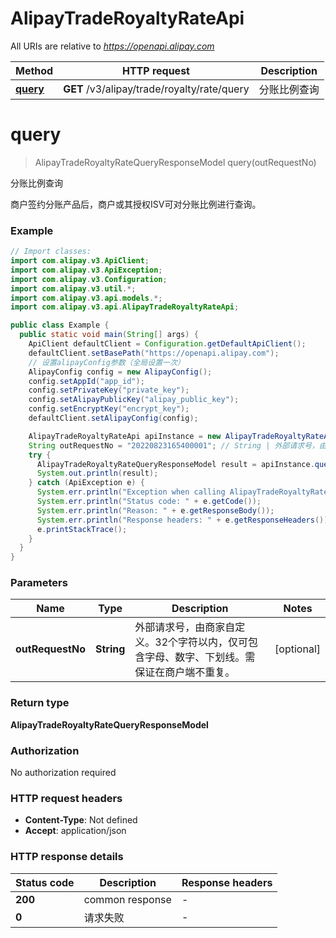 # AlipayTradeRoyaltyRateApi

All URIs are relative to *https://openapi.alipay.com*

| Method | HTTP request | Description |
|------------- | ------------- | -------------|
| [**query**](AlipayTradeRoyaltyRateApi.md#query) | **GET** /v3/alipay/trade/royalty/rate/query | 分账比例查询 |


<a name="query"></a>
# **query**
> AlipayTradeRoyaltyRateQueryResponseModel query(outRequestNo)

分账比例查询

商户签约分账产品后，商户或其授权ISV可对分账比例进行查询。

### Example
```java
// Import classes:
import com.alipay.v3.ApiClient;
import com.alipay.v3.ApiException;
import com.alipay.v3.Configuration;
import com.alipay.v3.util.*;
import com.alipay.v3.api.models.*;
import com.alipay.v3.api.AlipayTradeRoyaltyRateApi;

public class Example {
  public static void main(String[] args) {
    ApiClient defaultClient = Configuration.getDefaultApiClient();
    defaultClient.setBasePath("https://openapi.alipay.com");
    // 设置alipayConfig参数（全局设置一次）
    AlipayConfig config = new AlipayConfig();
    config.setAppId("app_id");
    config.setPrivateKey("private_key");
    config.setAlipayPublicKey("alipay_public_key");
    config.setEncryptKey("encrypt_key");
    defaultClient.setAlipayConfig(config);

    AlipayTradeRoyaltyRateApi apiInstance = new AlipayTradeRoyaltyRateApi(defaultClient);
    String outRequestNo = "20220823165400001"; // String | 外部请求号，由商家自定义。32个字符以内，仅可包含字母、数字、下划线。需保证在商户端不重复。
    try {
      AlipayTradeRoyaltyRateQueryResponseModel result = apiInstance.query(outRequestNo);
      System.out.println(result);
    } catch (ApiException e) {
      System.err.println("Exception when calling AlipayTradeRoyaltyRateApi#query");
      System.err.println("Status code: " + e.getCode());
      System.err.println("Reason: " + e.getResponseBody());
      System.err.println("Response headers: " + e.getResponseHeaders());
      e.printStackTrace();
    }
  }
}
```

### Parameters

| Name | Type | Description  | Notes |
|------------- | ------------- | ------------- | -------------|
| **outRequestNo** | **String**| 外部请求号，由商家自定义。32个字符以内，仅可包含字母、数字、下划线。需保证在商户端不重复。 | [optional] |

### Return type

**AlipayTradeRoyaltyRateQueryResponseModel**

### Authorization

No authorization required

### HTTP request headers

 - **Content-Type**: Not defined
 - **Accept**: application/json

### HTTP response details
| Status code | Description | Response headers |
|-------------|-------------|------------------|
| **200** | common response |  -  |
| **0** | 请求失败 |  -  |

